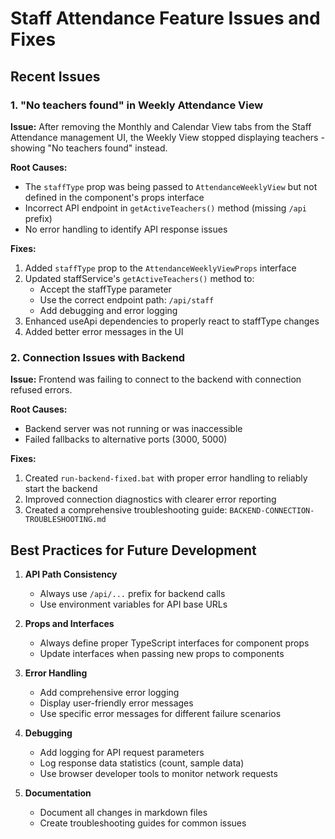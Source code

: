 # Staff Attendance Feature Issues and Fixes

## Recent Issues

### 1. "No teachers found" in Weekly Attendance View

**Issue:** After removing the Monthly and Calendar View tabs from the Staff Attendance management UI, the Weekly View stopped displaying teachers - showing "No teachers found" instead.

**Root Causes:**
- The `staffType` prop was being passed to `AttendanceWeeklyView` but not defined in the component's props interface
- Incorrect API endpoint in `getActiveTeachers()` method (missing `/api` prefix)
- No error handling to identify API response issues

**Fixes:**
1. Added `staffType` prop to the `AttendanceWeeklyViewProps` interface
2. Updated staffService's `getActiveTeachers()` method to:
   - Accept the staffType parameter
   - Use the correct endpoint path: `/api/staff`
   - Add debugging and error logging
3. Enhanced useApi dependencies to properly react to staffType changes
4. Added better error messages in the UI

### 2. Connection Issues with Backend

**Issue:** Frontend was failing to connect to the backend with connection refused errors.

**Root Causes:**
- Backend server was not running or was inaccessible
- Failed fallbacks to alternative ports (3000, 5000)

**Fixes:**
1. Created `run-backend-fixed.bat` with proper error handling to reliably start the backend
2. Improved connection diagnostics with clearer error reporting
3. Created a comprehensive troubleshooting guide: `BACKEND-CONNECTION-TROUBLESHOOTING.md`

## Best Practices for Future Development

1. **API Path Consistency**
   - Always use `/api/...` prefix for backend calls
   - Use environment variables for API base URLs

2. **Props and Interfaces**
   - Always define proper TypeScript interfaces for component props
   - Update interfaces when passing new props to components

3. **Error Handling**
   - Add comprehensive error logging
   - Display user-friendly error messages
   - Use specific error messages for different failure scenarios

4. **Debugging**
   - Add logging for API request parameters
   - Log response data statistics (count, sample data)
   - Use browser developer tools to monitor network requests

5. **Documentation**
   - Document all changes in markdown files
   - Create troubleshooting guides for common issues
